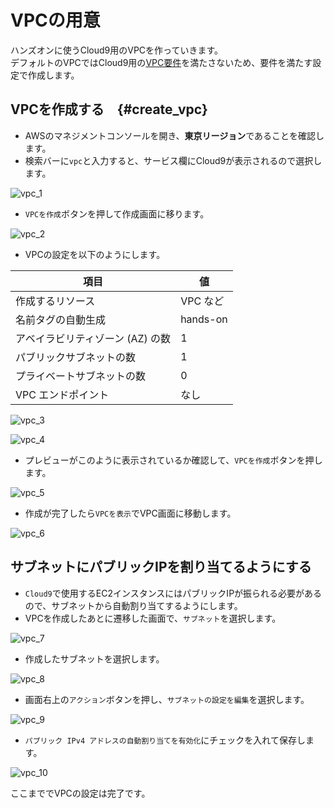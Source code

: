 # VPCの用意
ハンズオンに使うCloud9用のVPCを作っていきます。  
デフォルトのVPCではCloud9用の[VPC要件](https://docs.aws.amazon.com/ja_jp/cloud9/latest/user-guide/vpc-settings.html)を満たさないため、要件を満たす設定で作成します。

## VPCを作成する　{#create_vpc}
- AWSのマネジメントコンソールを開き、**東京リージョン**であることを確認します。
- 検索バーに`vpc`と入力すると、サービス欄にCloud9が表示されるので選択します。

![vpc_1](./img/vpc_1.png)

- `VPCを作成`ボタンを押して作成画面に移ります。

![vpc_2](./img/vpc_2.png)

- VPCの設定を以下のようにします。

|項目|値|
|--|--|
|作成するリソース|VPC など|
|名前タグの自動生成|hands-on|
|アベイラビリティゾーン (AZ) の数 |1|
|パブリックサブネットの数|1|
|プライベートサブネットの数|0|
|VPC エンドポイント|なし|

![vpc_3](./img/vpc_3.png)

![vpc_4](./img/vpc_4.png)

- プレビューがこのように表示されているか確認して、`VPCを作成`ボタンを押します。

![vpc_5](./img/vpc_5.png)


- 作成が完了したら`VPCを表示`でVPC画面に移動します。

![vpc_6](./img/vpc_6.png)

## サブネットにパブリックIPを割り当てるようにする
- `Cloud9`で使用するEC2インスタンスにはパブリックIPが振られる必要があるので、サブネットから自動割り当てするようにします。
- VPCを作成したあとに遷移した画面で、`サブネット`を選択します。

![vpc_7](./img/vpc_7.png)

- 作成したサブネットを選択します。

![vpc_8](./img/vpc_8.png)

- 画面右上の`アクション`ボタンを押し、`サブネットの設定を編集`を選択します。

![vpc_9](./img/vpc_9.png)

- `パブリック IPv4 アドレスの自動割り当てを有効化`にチェックを入れて保存します。

![vpc_10](./img/vpc_10.png)


ここまででVPCの設定は完了です。